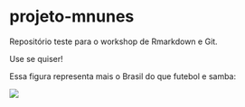 # projeto-mnunes

Repositório teste para o workshop de Rmarkdown e Git.

Use se quiser!

Essa figura representa mais o Brasil do que futebol e samba:

![](https://melepimenta.com/wp-content/uploads/2018/01/Bolo-de-cenoura-de-liquidificador-Baixa-2-1024x683.jpg)
